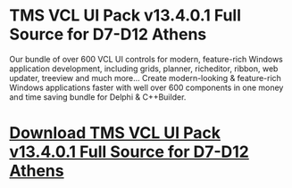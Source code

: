 # TMS VCL UI Pack v13.4.0.1 Full Source for D7-D12 Athens

Our bundle of over 600 VCL UI controls for modern, feature-rich Windows application development, including grids, planner, richeditor, ribbon, web updater, treeview and much more... Create modern-looking & feature-rich Windows applications faster with well over 600 components in one money and time saving bundle for Delphi & C++Builder.

# [Download TMS VCL UI Pack v13.4.0.1 Full Source for D7-D12 Athens](https://developer.team/delphi/35300-tms-vcl-ui-pack-v13401-full-source-for-d7-d12-athens.html)
